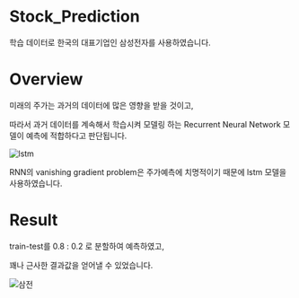 # Stock_Prediction

학습 데이터로 한국의 대표기업인 삼성전자를 사용하였습니다.


# Overview

미래의 주가는 과거의 데이터에 많은 영향을 받을 것이고,

따라서 과거 데이터를 계속해서 학습시켜 모델링 하는 Recurrent Neural Network 모델이 예측에 적합하다고 판단됩니다.

![lstm](https://user-images.githubusercontent.com/50981989/89870391-bbf12b00-dbf0-11ea-8783-b926b186efd1.png)

RNN의 vanishing gradient problem은 주가예측에 치명적이기 때문에 lstm 모델을 사용하였습니다.


# Result

train-test를 0.8 : 0.2 로 분할하여 예측하였고,

꽤나 근사한 결과값을 얻어낼 수 있었습니다.

![삼전](https://user-images.githubusercontent.com/50981989/89870395-bc89c180-dbf0-11ea-86fb-49e9344df451.PNG)
